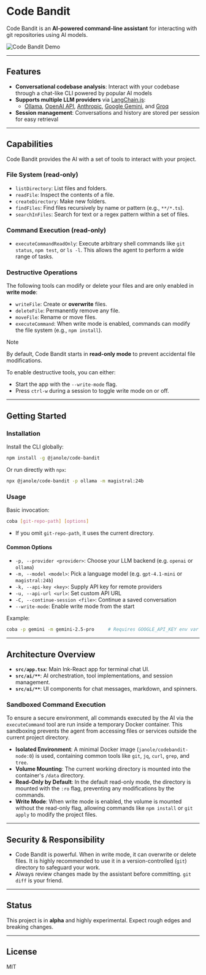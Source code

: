 # Code Bandit

Code Bandit is an **AI-powered command-line assistant** for interacting with git repositories using AI models.

![Code Bandit Demo](docs/demo.webp)

---

## Features

- **Conversational codebase analysis**: Interact with your codebase through a chat-like CLI powered by popular AI models
- **Supports multiple LLM providers** via [LangChain.js](https://github.com/langchain-ai/langchainjs):
  - [Ollama](https://github.com/ollama/ollama), [OpenAI API](https://openai.com/api/), [Anthropic](https://www.anthropic.com/api/), [Google Gemini](https://ai.google.dev/), and [Groq](https://groq.com/)
- **Session management**:
  Conversations and history are stored per session for easy retrieval

---

## Capabilities

Code Bandit provides the AI with a set of tools to interact with your project.

### File System (read-only)

- `listDirectory`: List files and folders.
- `readFile`: Inspect the contents of a file.
- `createDirectory`: Make new folders.
- `findFiles`: Find files recursively by name or pattern (e.g., `**/*.ts`).
- `searchInFiles`: Search for text or a regex pattern within a set of files.

### Command Execution (read-only)

- `executeCommandReadOnly`: Execute arbitrary shell commands like `git status`, `npm test`, or `ls -l`. This allows the agent to perform a wide range of tasks.

### Destructive Operations

The following tools can modify or delete your files and are only enabled in **write mode**:

- `writeFile`: Create or **overwrite** files.
- `deleteFile`: Permanently remove any file.
- `moveFile`: Rename or move files.
- `executeCommand`: When write mode is enabled, commands can modify the file system (e.g., `npm install`).

> [!NOTE]
> By default, Code Bandit starts in **read-only mode** to prevent accidental file modifications.
>
> To enable destructive tools, you can either:
> - Start the app with the `--write-mode` flag.
> - Press `ctrl-w` during a session to toggle write mode on or off.

---

## Getting Started

### Installation

Install the CLI globally:
```bash
npm install -g @janole/code-bandit
```

Or run directly with `npx`:
```bash
npx @janole/code-bandit -p ollama -m magistral:24b
```

### Usage

Basic invocation:
```bash
coba [git-repo-path] [options]
```
- If you omit `git-repo-path`, it uses the current directory.

#### Common Options

- `-p, --provider <provider>`: Choose your LLM backend (e.g. `openai` or `ollama`)
- `-m, --model <model>`: Pick a language model (e.g. `gpt-4.1-mini` or `magistral:24b`)
- `-k, --api-key <key>`: Supply API key for remote providers
- `-u, --api-url <url>`: Set custom API URL
- `-C, --continue-session <file>`: Continue a saved conversation
- `--write-mode`: Enable write mode from the start

Example:
```bash
coba -p gemini -m gemini-2.5-pro     # Requires GOOGLE_API_KEY env var set
```

---

## Architecture Overview

- **`src/app.tsx`**: Main Ink-React app for terminal chat UI.
- **`src/ai/**`**: AI orchestration, tool implementations, and session management.
- **`src/ui/**`**: UI components for chat messages, markdown, and spinners.

### Sandboxed Command Execution

To ensure a secure environment, all commands executed by the AI via the `executeCommand` tool are run inside a temporary Docker container. This sandboxing prevents the agent from accessing files or services outside the current project directory.

- **Isolated Environment**: A minimal Docker image (`janole/codebandit-node:0`) is used, containing common tools like `git`, `jq`, `curl`, `grep`, and `tree`.
- **Volume Mounting**: The current working directory is mounted into the container's `/data` directory.
- **Read-Only by Default**: In the default read-only mode, the directory is mounted with the `:ro` flag, preventing any modifications by the commands.
- **Write Mode**: When write mode is enabled, the volume is mounted without the read-only flag, allowing commands like `npm install` or `git apply` to modify the project files.

---

## Security & Responsibility

- Code Bandit is powerful. When in write mode, it can overwrite or delete files. It is highly recommended to use it in a version-controlled (`git`) directory to safeguard your work.
- Always review changes made by the assistant before committing. `git diff` is your friend.

---

## Status

This project is in **alpha** and highly experimental. Expect rough edges and breaking changes.

---

## License

MIT
